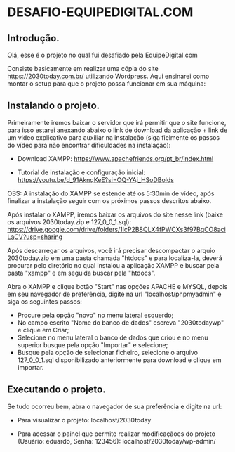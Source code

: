 # DESAFIO-EQUIPEDIGITAL.COM

## Introdução.

Olá, esse é o projeto no qual fui desafiado pela EquipeDigital.com

Consiste basicamente em realizar uma cópia do site https://2030today.com.br/ utilizando Wordpress. Aqui ensinarei como montar o setup para que o projeto possa funcionar em sua máquina:

## Instalando o projeto.

Primeiramente iremos baixar o servidor que irá permitir que o site funcione, para isso estarei anexando abaixo o link de download da aplicação + link de um video explicativo para auxiliar na instalação (siga fielmente os passos do vídeo para não encontrar dificuldades na instalação):


- Download XAMPP: https://www.apachefriends.org/pt_br/index.html

- Tutorial de instalação e configuração inicial: https://youtu.be/d_91AknqKeE?si=OQ-YAj_HSoDBolds

OBS: A instalação do XAMPP se estende até os 5:30min de vídeo, após finalizar a instalação seguir com os próximos passos descritos abaixo.


Após instalar o XAMPP, iremos baixar os arquivos do site nesse link (baixe os arquivos 2030today.zip e 127_0_0_1.sql): https://drive.google.com/drive/folders/1lcP2B8QLX4fPWCXs3f97BqCO8aciLaCV?usp=sharing

Após descarregar os arquivos, você irá precisar descompactar o arquio 2030today.zip em uma pasta chamada "htdocs" e para localiza-la, deverá procurar pelo diretório no qual instalou a aplicação XAMPP e buscar pela pasta "xampp" e em seguida buscar pela "htdocs".

Abra o XAMPP e clique botão "Start" nas opções APACHE e MYSQL, depois em seu navegador de preferência, digite na url "localhost/phpmyadmin" e siga os seguintes passos:

- Procure pela opção "novo" no menu lateral esquerdo;
- No campo escrito "Nome do banco de dados" escreva "2030todaywp" e clique em Criar;
- Selecione no menu lateral o banco de dados que criou e no menu superior busque pela opção "Importar" e selecione;
- Busque pela opção de selecionar ficheiro, selecione o arquivo 127_0_0_1.sql disponibilizado anteriormente para download e clique em importar.


## Executando o projeto.

Se tudo ocorreu bem, abra o navegador de sua preferência e digite na url:

- Para visualizar o projeto: localhost/2030today

- Para acessar o painel que permite realizar modificaçãoes do projeto (Usuário: eduardo, Senha: 123456): localhost/2030today/wp-admin/


